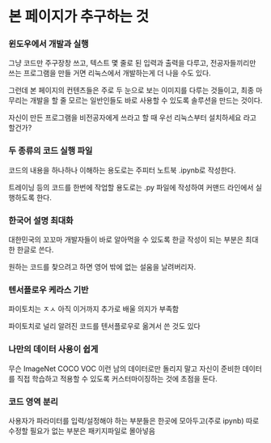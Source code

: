 # 본 페이지가 추구하는 것

### 윈도우에서 개발과 실행
그냥 코드만 주구장창 쓰고, 텍스트 몇 줄로 된 입력과 출력을 다루고, 전공자들끼리만 쓰는 프로그램을 만들 거면 리눅스에서 개발하는게 더 나을 수도 있다.

그런데 본 페이지의 컨텐츠들은 주로 두 눈으로 보는 이미지를 다루는 것들이고, 최종 마무리는 개발을 할 줄 모르는 일반인들도 바로 사용할 수 있도록 솔루션을 만드는 것이다.

자신이 만든 프로그램을 비전공자에게 쓰라고 할 때 우선 리눅스부터 설치하세요 라고 할건가?

### 두 종류의 코드 실행 파일
코드의 내용을 하나하나 이해하는 용도로는 주피터 노트북 .ipynb로 작성한다.

트레이닝 등의 코드를 한번에 작업할 용도로는 .py 파일에 작성하여 커맨드 라인에서 실행하도록 한다.

### 한국어 설명 최대화
대한민국의 꼬꼬마 개발자들이 바로 알아먹을 수 있도록 한글 작성이 되는 부분은 최대한 한글로 쓴다.

원하는 코드를 찾으려고 하면 영어 밖에 없는 설움을 날려버리자.

### 텐서플로우 케라스 기반
파이토치는 ㅈㅅ 아직 이거까지 추가로 배울 의지가 부족함

파이토치로 널리 알려진 코드를 텐서플로우로 옮겨서 쓴 것도 있다

### 나만의 데이터 사용이 쉽게
무슨 ImageNet COCO VOC 이런 남의 데이터로만 돌리지 말고 자신이 준비한 데이터를 직접 학습하고 적용할 수 있도록 커스터마이징하는 것에 초점을 둔다.

### 코드 영역 분리
사용자가 파라미터를 입력/설정해야 하는 부분들은 한곳에 모아두고(주로 ipynb)
따로 수정할 필요가 없는 부분은 패키지파일로 몰아넣음
